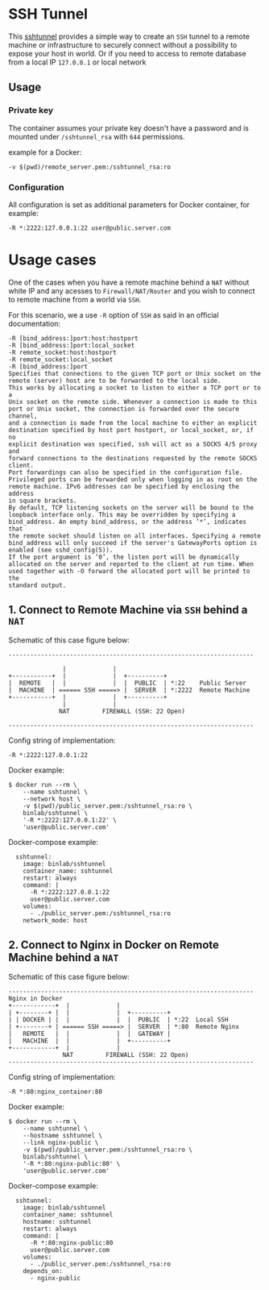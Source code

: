 # SSH Tunnel

This [sshtunnel](https://hub.docker.com/r/binlab/sshtunnel) provides a simple way to create an `SSH` tunnel to a
remote machine or infrastructure to securely connect without a
possibility to expose your host in world. Or if you need to access to
remote database from a local IP `127.0.0.1` or local network

## Usage

### Private key 

The container assumes your private key doesn't have a password and is
mounted under `/sshtunnel_rsa` with `644` permissions.

example for a Docker:

    -v $(pwd)/remote_server.pem:/sshtunnel_rsa:ro

### Configuration

All configuration is set as additional parameters for Docker container, for example:

    -R *:2222:127.0.0.1:22 user@public.server.com

# Usage cases

One of the cases when you have a remote machine behind a `NAT` without
white IP and any acesses to `Firewall/NAT/Router` and you wish to
connect to remote machine from a world via `SSH`.

For this scenario, we a use `-R` option of `SSH` as said in an official
documentation:

```
-R [bind_address:]port:host:hostport
-R [bind_address:]port:local_socket
-R remote_socket:host:hostport
-R remote_socket:local_socket
-R [bind_address:]port
Specifies that connections to the given TCP port or Unix socket on the
remote (server) host are to be forwarded to the local side.
This works by allocating a socket to listen to either a TCP port or to a
Unix socket on the remote side. Whenever a connection is made to this
port or Unix socket, the connection is forwarded over the secure channel,
and a connection is made from the local machine to either an explicit
destination specified by host port hostport, or local_socket, or, if no
explicit destination was specified, ssh will act as a SOCKS 4/5 proxy and
forward connections to the destinations requested by the remote SOCKS
client.
Port forwardings can also be specified in the configuration file.
Privileged ports can be forwarded only when logging in as root on the
remote machine. IPv6 addresses can be specified by enclosing the address
in square brackets.
By default, TCP listening sockets on the server will be bound to the
loopback interface only. This may be overridden by specifying a
bind_address. An empty bind_address, or the address ‘*’, indicates that
the remote socket should listen on all interfaces. Specifying a remote
bind_address will only succeed if the server's GatewayPorts option is
enabled (see sshd_config(5)).
If the port argument is ‘0’, the listen port will be dynamically
allocated on the server and reported to the client at run time. When
used together with -O forward the allocated port will be printed to the
standard output.
```

## 1. Connect to Remote Machine via `SSH` behind a `NAT`

Schematic of this case figure below:

    --------------------------------------------------------------------
                                                                        
                   |             |                                      
    +-----------+  |             |  +----------+                        
    |  REMOTE   |  |             |  |  PUBLIC  | *:22    Public Server   
    |  MACHINE  | ====== SSH =====> |  SERVER  | *:2222  Remote Machine 
    +-----------+  |             |  +----------+                        
                   |             |                                      
                  NAT         FIREWALL (SSH: 22 Open)                   
                                                                        
    --------------------------------------------------------------------

Config string of implementation:

    -R *:2222:127.0.0.1:22

Docker example:

```
$ docker run --rm \
    --name sshtunnel \
    --network host \
    -v $(pwd)/public_server.pem:/sshtunnel_rsa:ro \
    binlab/sshtunnel \
    '-R *:2222:127.0.0.1:22' \
    'user@public.server.com'
```

Docker-compose example:

```
  sshtunnel:
    image: binlab/sshtunnel
    container_name: sshtunnel
    restart: always
    command: |
      -R *:2222:127.0.0.1:22
      user@public.server.com
    volumes:
      - ./public_server.pem:/sshtunnel_rsa:ro
    network_mode: host
```

## 2. Connect to Nginx in Docker on Remote Machine behind a `NAT`

Schematic of this case figure below:

    --------------------------------------------------------------------
    Nginx in Docker                                                     
    +------------+  |             |                                     
    | +--------+ |  |             |  +----------+                       
    | | DOCKER | |  |             |  |  PUBLIC  | *:22  Local SSH       
    | +--------+ | ====== SSH =====> |  SERVER  | *:80  Remote Nginx    
    |   REMOTE   |  |             |  |  GATEWAY |                       
    |   MACHINE  |  |             |  +----------+                       
    +------------+  |             |                                     
                   NAT         FIREWALL (SSH: 22 Open)                  
    --------------------------------------------------------------------


Config string of implementation:

    -R *:80:nginx_container:80

Docker example:

```
$ docker run --rm \
    --name sshtunnel \
    --hostname sshtunnel \
    --link nginx-public \
    -v $(pwd)/public_server.pem:/sshtunnel_rsa:ro \
    binlab/sshtunnel \
    '-R *:80:nginx-public:80' \
    'user@public.server.com'
```

Docker-compose example:

```
  sshtunnel:
    image: binlab/sshtunnel
    container_name: sshtunnel
    hostname: sshtunnel
    restart: always
    command: |
      -R *:80:nginx-public:80
      user@public.server.com
    volumes:
      - ./public_server.pem:/sshtunnel_rsa:ro
    depends_on:
      - nginx-public
```









